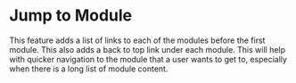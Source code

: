 # Jump to Module

This feature adds a list of links to each of the modules before the first module.  This also adds a back to top link under each module. This will help with quicker navigation to the module that a user wants to get to, especially when there is a long list of module content.